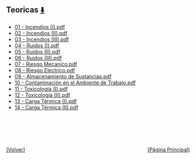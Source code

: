 
<html>
<body>
<h2>Teoricas <a href="https://downgit.github.io/#/home?url=https://github.com/Apuntes-FIUBA/Apuntes-Electronica/tree/main/97 - Ambiente y Trabajo/TC003 - Higiene y Seguridad/Teoricas" style="font-size:20px">  ⬇️ </a></h2>
<ul>
    <li><a href="01 - Incendios (I).pdf">01 - Incendios (I).pdf</a></li>
    <li><a href="02 - Incendios (II).pdf">02 - Incendios (II).pdf</a></li>
    <li><a href="03 - Incendios (III).pdf">03 - Incendios (III).pdf</a></li>
    <li><a href="04 - Ruidos (I).pdf">04 - Ruidos (I).pdf</a></li>
    <li><a href="05 - Ruidos (II).pdf">05 - Ruidos (II).pdf</a></li>
    <li><a href="06 - Ruidos (III).pdf">06 - Ruidos (III).pdf</a></li>
    <li><a href="07 - Riesgo Mecanico.pdf">07 - Riesgo Mecanico.pdf</a></li>
    <li><a href="08 - Riesgo Electrico.pdf">08 - Riesgo Electrico.pdf</a></li>
    <li><a href="09 - Almacenamiento de Sustancias.pdf">09 - Almacenamiento de Sustancias.pdf</a></li>
    <li><a href="10 - Contaminación en el Ambiente de Trabajo.pdf">10 - Contaminación en el Ambiente de Trabajo.pdf</a></li>
    <li><a href="11 - Toxicología (I).pdf">11 - Toxicología (I).pdf</a></li>
    <li><a href="12 - Toxicología (II).pdf">12 - Toxicología (II).pdf</a></li>
    <li><a href="13 - Carga Térmica (I).pdf">13 - Carga Térmica (I).pdf</a></li>
    <li><a href="14 - Carga Térmica (II).pdf">14 - Carga Térmica (II).pdf</a></li>
</ul>
</body>
</html>
<br><br><br><br><br><a href="../" style="float: left">(Volver)</a> <a href="https://apuntes-fiuba.github.io/Apuntes-Electronica" style="float: right">(Página Principal)</a>
